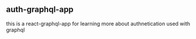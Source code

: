 ## auth-graphql-app

this is a react-graphql-app for learning more about authnetication used with graphql
